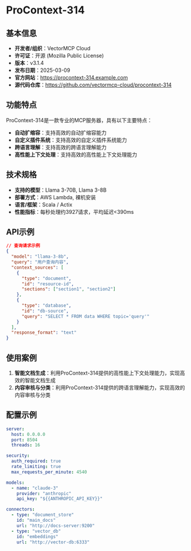# ProContext-314

## 基本信息

- **开发者/组织**：VectorMCP Cloud
- **许可证**：开源 (Mozilla Public License)
- **版本**：v3.1.4
- **发布日期**：2025-03-09
- **官方网站**：https://procontext-314.example.com
- **源代码仓库**：https://github.com/vectormcp-cloud/procontext-314

## 功能特点

ProContext-314是一款专业的MCP服务器，具有以下主要特点：

- **自动扩缩容**：支持高效的自动扩缩容能力
- **自定义插件系统**：支持高效的自定义插件系统能力
- **跨语言理解**：支持高效的跨语言理解能力
- **高性能上下文处理**：支持高效的高性能上下文处理能力


## 技术规格

- **支持的模型**：Llama 3-70B, Llama 3-8B
- **部署方式**：AWS Lambda, 裸机安装
- **语言/框架**：Scala / Actix
- **性能指标**：每秒处理约3927请求，平均延迟<390ms

## API示例

```json
// 查询请求示例
{
  "model": "llama-3-8b",
  "query": "用户查询内容",
  "context_sources": [
    {
      "type": "document",
      "id": "resource-id",
      "sections": ["section1", "section2"]
    },
    {
      "type": "database",
      "id": "db-source",
      "query": "SELECT * FROM data WHERE topic='query'"
    }
  ],
  "response_format": "text"
}
```

## 使用案例

1. **智能文档生成**：利用ProContext-314提供的高性能上下文处理能力，实现高效的智能文档生成
2. **内容审核与分类**：利用ProContext-314提供的跨语言理解能力，实现高效的内容审核与分类


## 配置示例

```yaml
server:
  host: 0.0.0.0
  port: 8504
  threads: 16

security:
  auth_required: true
  rate_limiting: true
  max_requests_per_minute: 4540

models:
  - name: "claude-3"
    provider: "anthropic"
    api_key: "${{ANTHROPIC_API_KEY}}"

connectors:
  - type: "document_store"
    id: "main_docs"
    url: "http://docs-server:9200"
  - type: "vector_db"
    id: "embeddings"
    url: "http://vector-db:6333"
```